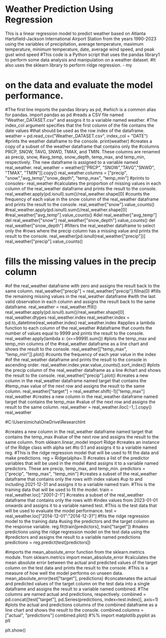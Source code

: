 # Weather Prediction Using Regression
This is a linear regression model to predict weather based on Atlanta Hartsfield-Jackson International Airport Station from the years 1990-2023 using the variables of precipitation, average temperature, maximum temperature, minimum temperature, date, average wind speed, and peak gust wind speed 
#This code is a Python script that uses the pandas library1 to perform some data analysis and manipulation on a weather dataset. 
#It also uses the sklearn library to perform ridge regression. - my
# on the data and evaluate the model performance.
#The first line imports the pandas library as pd, 
#which is a common alias for pandas.
import pandas as pd
#reads a CSV file named “Weather_DATASET.csv” and assigns it to a variable named weather.
#The index_col argument specifies that the first column of the file contains the date values 
#that should be used as the row index of the dataframe.
weather = pd.read_csv("Weather_DATASET.csv", index_col = "DATE")
#prints the weather dataframe to the console.
print(weather)
#creates a copy of a subset of the weather dataframe that contains only the 
#columns PRCP, SNOW, TAVG, SNWD, TMAX, and TMIN. These columns are renamed as precip, snow, 
#avg_temp, snow_depth, temp_max, and temp_min, respectively. The new dataframe is assigned to a variable named real_weather.
real_weather = weather[["PRCP", "SNOW","TAVG","SNWD", "TMAX", "TMIN"]].copy()
real_weather.columns = ["precip", "snow","avg_temp","snow_depth", "temp_max", "temp_min"]
#prints to consoles-
real_weather
#calculates the proportion of missing values in each column of the real_weather dataframe and prints the result to the console.
real_weather.apply(pd.isnull).sum()/real_weather.shape[0]
#counts the frequency of each value in the snow column of the real_weather dataframe and prints the result to the console.
real_weather["snow"].value_counts()
#real_weather.apply(pd.isnull).sum()/real_weather.shape[0]
#real_weather["avg_temp"].value_counts()
#del real_weather["avg_temp"]
del real_weather["snow"]
real_weather["snow_depth"].value_counts()
del real_weather["snow_depth"]
#filters the real_weather dataframe to select only the 
#rows where the precip column has a missing value and prints the result to the console.
real_weather[pd.isnull(real_weather["precip"])]
real_weather["precip"].value_counts()
# fills the missing values in the precip column 
#of the real_weather dataframe with zero and assigns the result back to the same column.
real_weather["precip"] = real_weather["precip"].fillna(0)
#fills the remaining missing values in the real_weather dataframe
#with the last valid observation in each column and assigns the result back to the same dataframe.
real_weather = real_weather.ffill()
real_weather.apply(pd.isnull).sum()/real_weather.shape[0]
real_weather.dtypes
real_weather.index
real_weather.index = pd.to_datetime(real_weather.index)
real_weather.index
#applies a lambda function to each column of the real_weather 
#dataframe that counts the number of values equal to 9999 and prints the result to the console.
real_weather.apply(lambda x: (x==9999).sum())
#plots the temp_max and temp_min columns of the 
#real_weather dataframe as a line chart and shows the result to the console.
real_weather[["temp_max", "temp_min"]].plot()
#counts the frequency of each year value in the index 
#of the real_weather dataframe and prints the result to the console in ascending order.
real_weather.index.year.value_counts().sort_index()
#plots the precip column of the real_weather dataframe as a line 
#chart and shows the result to the console.
real_weather["precip"].plot()
#creates a new column in the real_weather dataframe named target that contains the 
#temp_max value of the next row and assigns the result to the same column.
real_weather["target"] = real_weather.shift(-1)["temp_max"]
real_weather
#creates a new column in the real_weather dataframe named target that contains the temp_max
#value of the next row and assigns the result to the same column.
real_weather = real_weather.iloc[:-1,:].copy()
real_weather

#C:\Users\micha\OneDrive\ResearchInt

#creates a new column in the real_weather dataframe named target that contains the temp_max 
#value of the next row and assigns the result to the same column.
from sklearn.linear_model import Ridge
#creates an instance of the Ridge class with alpha set
#to 0.1 and assigns it to a variable named reg. 
#This is the ridge regression model that will be used to fit the data and make predictions.
reg = Ridge(alpha=.1)
#creates a list of the predictor variables that will be used in the model
#and assigns it to a variable named predictors. These are precip, temp_max, and temp_min.
predictors = ["precip", "temp_max", "temp_min"]
#creates a subset of the real_weather dataframe that contains only the rows with index values 
#up to and including 2021-12-31 and assigns it to a variable named train. 
#This is the training data that will be used to fit the model.
train = real_weather.loc[:"2001-2-1"]
#creates a subset of the real_weather dataframe that contains only the rows with 
#index values from 2023-01-01 onwards and assigns it to a variable named test. 
#This is the test data that will be used to evaluate the model performance.
test = real_weather.loc["2014-12-01":"2014-12-31"]
#fits the ridge regression model to the training data
#using the predictors and the target column as the response variable.
reg.fit(train[predictors], train["target"])
#makes predictions using the ridge regression model on the test data using the 
#predictors and assigns the result to a variable named predictions
predictions = reg.predict(test[predictors])

#imports the mean_absolute_error function from the sklearn.metrics module.
from sklearn.metrics import mean_absolute_error
#calculates the mean absolute error between the actual and predicted values of the target column on the test data and prints the result to the console. 
#This is a measure of how well the model performs on unseen data.
mean_absolute_error(test["target"], predictions)
#concatenates the actual and predicted values of the target column on the test data into a single dataframe and assigns the result to a variable named combined. 
#The columns are named actual and predictions, respectively.
combined = pd.concat([test["target"], pd.Series(predictions, index=test.index)], axis=1)
#plots the actual and predictions columns of the combined dataframe as a line chart and shows the result to the console.
combined.columns = ["actual", "predictions"]
combined.plot()
#%%
import matplotlib.pyplot as plt

plt.show()
